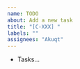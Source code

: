 ```yaml
---
name: TODO
about: Add a new task
title: "[C-XXX] "
labels: ""
assignees: "Akuqt"
---
```


- Tasks...
